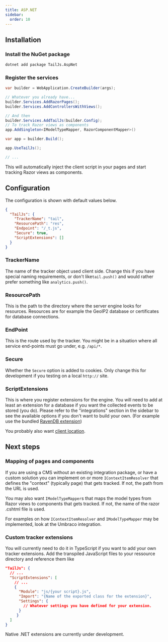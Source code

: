 ```yaml
---
title: ASP.NET
sidebar:
  order: 10
---
```


## Installation

### Install the NuGet package

```sh frame="none"
dotnet add package TailJs.AspNet
```

### Register the services

```c# title="Program.cs"
var builder = WebApplication.CreateBuilder(args);

// Whatever you already have...
builder.Services.AddRazorPages();
builder.Services.AddControllersWithViews();

// And then
builder.Services.AddTailJs(builder.Config);
// To track Razor views as components
app.AddSingleton<IModelTypeMapper, RazorComponentMapper>()

var app = builder.Build();

app.UseTailJs();

// ...
```

This will automatically inject the client script in your pages and start tracking Razor views as components.

## Configuration

The configuration is shown with default values below.

```json title="appsettings.json"
{
  "TailJs": {
    "TrackerName": "tail",
    "ResourcePath": "res",
    "Endpoint": "/_t.js",
    "Secure": true,
    "ScriptExtensions": []
  }
}
```

### TrackerName

The name of the tracker object used client side.
Change this if you have special naming requirements, or don't like`tail.push()` and would rather prefer something like `analytics.push()`.

### ResourcePath

This is the path to the directory where the server engine looks for resources.
Resources are for example the GeoIP2 database or certificates for database connections.

### EndPoint

This is the route used by the tracker. You might be in a situation where all service end-points must go under, e.g. `/api/*`.

### Secure

Whether the `Secure` option is added to cookies. Only change this for development if you testing on a local `http://` site.

### ScriptExtensions

This is where you register extensions for the engine. You will need to add at least an extension for a database
if you want the collected events to be stored (you do). Please refer to the "integrations" section in the sidebar
to see the available options if you don't want to build your own.
(For example use the bundled [RavenDB extension](/guides/extensions/ravendb/))

You probably also want [client location](/guides/extensions/maxmind/).

## Next steps

### Mapping of pages and components

If you are using a CMS without an existing integration package, or have a custom solution you can implement on or more
`IContextItemResolver` that defines the "context" (typically page) that gets tracked. If not, the path from the URL is used.

You may also want `IModelTypeMapper`s that maps the model types from Razor views to components that gets tracked. If not,
the name of the razor .cshtml file is used.

For examples on how `IContextItemResolver` and `IModelTypeMapper` may be implemented, look at the Umbraco integration.

### Custom tracker extensions

You will currently need to do it in TypeScript if you want to add your own tracker extensions. Add the transpiled JavaScript files
to your ressource directory and reference them like

```json title="appsettings.json"
"TailJs": {
  // ...
  "ScriptExtensions": [
    // ...
    {
      "Module": "js/{your script}.js",
      "Import": "{Name of the exported class for the extension}",
      "Settings": {
        // Whatever settings you have defined for your extension.
      }
     }
  ]
}
```

Native .NET extensions are currently under development.
